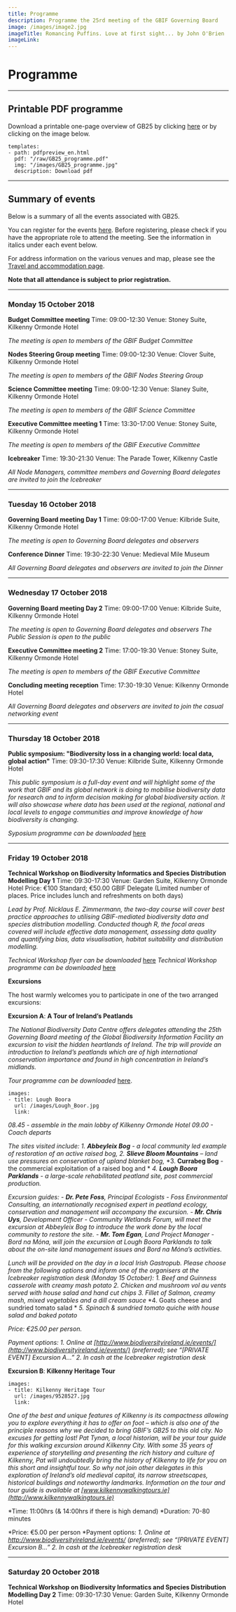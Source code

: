 ```yaml
---
title: Programme
description: Programme the 25rd meeting of the GBIF Governing Board 
image: /images/image2.jpg
imageTitle: Romancing Puffins. Love at first sight... by John O'Brien
imageLink: 
---
```


# Programme

<!-- toc -->
<!-- tocstop -->

-----------------------

## Printable PDF programme
Download a printable one-page overview of GB25 by clicking [here](/raw/GB25_programme.pdf) or by clicking on the image below. 


```styledYaml
templates:
- path: pdfpreview_en.html
  pdf: "/raw/GB25_programme.pdf"
  img: "/images/GB25_programme.jpg"
  description: Download pdf
```

-----------------------

## Summary of events

Below is a summary of all the events associated with GB25. 

You can register for the events [here](../registration/). Before registering, please check if you have the appropriate role to attend the meeting. See the information in italics under each event below. 


For address information on the various venues and map, please see the [Travel and accommodation page](../travel-accommodation/).

**Note that all attendance is subject to prior registration.** 

-----------------------

### Monday 15 October 2018

**Budget Committee meeting**
Time: 09:00-12:30
Venue: Stoney Suite, Kilkenny Ormonde Hotel

*The meeting is open to members of the GBIF Budget Committee*

**Nodes Steering Group meeting**
Time: 09:00-12:30
Venue: Clover Suite, Kilkenny Ormonde Hotel

*The meeting is open to members of the GBIF Nodes Steering Group*

**Science Committee meeting**
Time: 09:00-12:30
Venue: Slaney Suite, Kilkenny Ormonde Hotel

*The meeting is open to members of the GBIF Science Committee*

**Executive Committee meeting 1**
Time: 13:30-17:00
Venue: Stoney Suite, Kilkenny Ormonde Hotel

*The meeting is open to members of the GBIF Executive Committee*

**Icebreaker**
Time: 19:30-21:30
Venue: The Parade Tower, Kilkenny Castle

*All Node Managers, committee members and Governing Board delegates are invited to join the Icebreaker*

-----------------------

### Tuesday 16 October 2018

**Governing Board meeting Day 1**
Time: 09:00-17:00
Venue: Kilbride Suite, Kilkenny Ormonde Hotel

*The meeting is open to Governing Board delegates and observers*

**Conference Dinner**
Time: 19:30-22:30
Venue: Medieval Mile Museum

*All Governing Board delegates and observers are invited to join the Dinner*

-----------------------

### Wednesday 17 October 2018

**Governing Board meeting Day 2**
Time: 09:00-17:00
Venue: Kilbride Suite, Kilkenny Ormonde Hotel

*The meeting is open to Governing Board delegates and observers*
*The Public Session is open to the public*

**Executive Committee meeting 2**
Time: 17:00-19:30
Venue: Stoney Suite, Kilkenny Ormonde Hotel

*The meeting is open to members of the GBIF Executive Committee*

**Concluding meeting reception**
Time: 17:30-19:30
Venue: Kilkenny Ormonde Hotel

*All Governing Board delegates and observers are invited to join the casual networking event*

-----------------------

### Thursday 18 October 2018

**Public symposium: "Biodiversity loss in a changing world: local data, global action"**
Time: 09:30-17:30
Venue: Kilbride Suite, Kilkenny Ormonde Hotel

*This public symposium is a full-day event and will highlight some of the work that GBIF and its global network is doing to mobilise biodiversity data for research and to inform decision making for global biodiversity action. It will also showcase where data has been used at the regional, national and local levels to engage communities and improve knowledge of how biodiversity is changing.*

*Syposium programme can be downloaded* [here](https://gb25.gbif.org/raw/GB25_Public_Symposium_Programme_WEB.pdf)

-----------------------

### Friday 19 October 2018

**Technical Workshop on Biodiversity Informatics and Species Distribution Modelling Day 1**
Time: 09:30-17:30
Venue: Garden Suite, Kilkenny Ormonde Hotel
Price: €100 Standard; €50.00 GBIF Delegate (Limited number of places. Price includes lunch and refreshments on both days)

*Lead by Prof. Nicklaus E. Zimmermann, the two-day course will cover best practice approaches to utilising GBIF-mediated biodiversity data and species distribution modelling. Conducted though R, the focal areas covered will include effective data management, assessing data quality and quantifying bias, data visualisation, habitat suitability and distribution modelling.*

*Technical Workshop flyer can be downloaded* [here](https://gb25.gbif.org/raw/Biodiversity_Informatics_Flyer_June_2018.pdf)
*Technical Workshop programme can be downloaded* [here](https://gb25.gbif.org/raw/GB25_TechnicalWorkshop.pdf)


**Excursions**

The host warmly welcomes you to participate in one of the two arranged excursions:  

**Excursion A**: **A Tour of Ireland’s Peatlands** 

*The National Biodiversity Data Centre offers delegates attending the 25th Governing Board meeting of the Global Biodiversity Information Facility an excursion to visit the hidden heartlands of Ireland. The trip will provide an introduction to Ireland’s peatlands which are of high international conservation importance and found in high concentration in Ireland’s midlands.*

*Tour programme can be downloaded* [here](https://gb25.gbif.org/raw/GB25_ExcursionA.pdf).

```styledYaml
images: 
- title: Lough Boora
  url: /images/Lough_Boor.jpg
  link: 
```


*08.45 - assemble in the main lobby of Kilkenny Ormonde Hotel*
*09.00 - Coach departs*

*The sites visited include:*
*1.	**Abbeyleix Bog** - a local community led example of restoration of an active raised bog,*
*2.	**Slieve Bloom Mountains** – land use pressures on conservation of upland blanket bog,*
*3.	**Currabeg Bog** - the commercial exploitation of a raised bog and *
*4.	**Lough Boora Parklands** - a large-scale rehabilitated peatland site, post commercial production.*

*Excursion guides:*
*- **Dr. Pete Foss**, Principal Ecologists - Foss Environmental Consulting, an internationally recognised expert in peatland ecology, conservation and management will accompany the excursion.* 
*- **Mr. Chris Uys**, Development Officer - Community Wetlands Forum, will meet the excursion at Abbeyleix Bog to introduce the work done by the local community to restore the site.*
*- **Mr. Tom Egan**, Land Project Manager - Bord na Móna, will join the excursion at Lough Boora Parklands to talk about the on-site land management issues and Bord na Móna’s activities.*

*Lunch will be provided on the day in a local Irish Gastropub. Please choose from the following options and inform one of the organisers at the Icebreaker registration desk (Monday 15 October):* 
*1.	Beef and Guinness casserole with creamy mash potato*
*2.	Chicken and mushroom vol au vents served with house salad and hand cut chips*
*3.	Fillet of Salmon, creamy mash, mixed vegetables and a dill cream sauce*
*4.	Goats cheese and sundried tomato salad *
*5.	Spinach & sundried tomato quiche with house salad and baked potato*

*Price: €25.00 per person.*

*Payment options:*
*1.	Online at [http://www.biodiversityireland.ie/events/](http://www.biodiversityireland.ie/events/) (preferred); see “[PRIVATE EVENT] Excursion A…”*
*2.	In cash at the Icebreaker registration desk*


**Excursion B**: **Kilkenny Heritage Tour** 

```styledYaml
images: 
- title: Kilkenny Heritage Tour
  url: /images/9528527.jpg
  link: 
```

*One of the best and unique features of Kilkenny is its compactness allowing you to explore everything it has to offer on foot – which is also one of the principle reasons why we decided to bring GBIF’s GB25 to this old city. No excuses for getting lost! 
Pat Tynan, a local historian, will be your tour guide for this walking excursion around Kilkenny City. With some 35 years of experience of storytelling and presenting the rich history and culture of Kilkenny, Pat will undoubtedly bring the history of Kilkenny to life for you on this short and insightful tour. So why not join other delegates in this exploration of Ireland’s old medieval capital, its narrow streetscapes, historical buildings and noteworthy landmarks. 
Information on the tour and tour guide is available at [www.kilkennywalkingtours.ie](http://www.kilkennywalkingtours.ie)*

*Time: 11:00hrs (& 14:00hrs if there is high demand) 
*Duration: 70-80 minutes

*Price: €5.00 per person
*Payment options:
*1.	Online at http://www.biodiversityireland.ie/events/ (preferred); see “[PRIVATE EVENT] Excursion B…”*
*2.	In cash at the Icebreaker registration desk*


-----------------------


### Saturday 20 October 2018

**Technical Workshop on Biodiversity Informatics and Species Distribution Modelling Day 2**
Time: 09:30-17:30
Venue: Garden Suite, Kilkenny Ormonde Hotel

